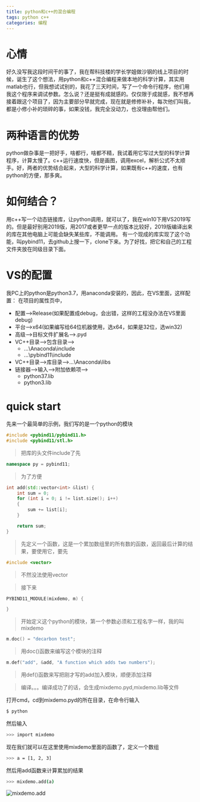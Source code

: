 ```yaml
---
title: python和c++的混合编程
tags: python c++ 
categories: 编程
---
```


# 心情
好久没写我这段时间干的事了，我在帮科技楼的学长学姐做沙钢的线上项目的时候，诞生了这个想法，用python和c++混合编程来做本地的科学计算，其实用matlab也行，但我想试试别的，我花了三天时间，写了一个命令行程序，他们用我这个程序来调试参数。怎么说？还是挺有成就感的。仅仅限于成就感，我不想再接着跟这个项目了，因为主要部分早就完成，现在就是修修补补，每次他们叫我，都是小修小补的琐碎的事，如果没钱，我完全没动力，也没理由帮他们。

<!-- more -->

# 两种语言的优势
python做杂事是一把好手，啥都行，啥都不精，我试着用它写过大型的科学计算程序，计算太慢了。c++运行速度快，但是画图，调用excel，解析公式不太顺手。好，两者的优势结合起来，大型的科学计算，如果既有c++的速度，也有python的方便，那多爽。

# 如何结合？
用c++写一个动态链接库，让python调用，就可以了，我在win10下用VS2019写的。但是最好别用2019版，用2017或者更早一点的版本比较好，2019版编译出来的库在其他电脑上可能会缺失某些库，不能调用。
有一个现成的库实现了这个功能，叫pybind11，去github上搜一下，clone下来。为了好找，把它和自己的工程文件夹放在同级目录下面。

# VS的配置
我PC上的python是python3.7，用anaconda安装的，因此，在VS里面，这样配置：
在项目的属性页中，
* 配置-->Release(如果配置成debug，会出错，这样的工程没办法在VS里面debug)
* 平台-->x64(如果编写给64位机器使用，选x64，如果是32位，选win32)
* 高级-->目标文件扩展名-->.pyd
* VC++目录-->包含目录-->
  * ...\Anaconda\include
  * ...\pybind11\include
* VC++目录-->库目录-->...\Anaconda\libs
* 链接器-->输入-->附加依赖项-->
  * python37.lib
  * python3.lib

# quick start
先来一个最简单的示例，我们写的是一个python的模块
```c++
#include <pybind11/pybind11.h> 
#include <pybind11/stl.h>
```
>把库的头文件include了先

```c++
namespace py = pybind11; 
```
>为了方便

```c++
int add(std::vector<int> &list) {
	int sum = 0;
	for (int i = 0; i != list.size(); i++)
	{
		sum += list[i];
	}

	return sum;
}
```
>先定义一个函数，这是一个累加数组里的所有数的函数，返回最后计算的结果，要使用它，要先
```c++
#include <vector>
```
>不然没法使用vector

>接下来
```c++
PYBIND11_MODULE(mixdemo, m) {

}
```
>开始定义这个python的模块，第一个参数必须和工程名字一样，我的叫mixdemo

```c++
m.doc() = "decarbon test";
```
>用doc()函数来编写这个模块的注释

```c++
m.def("add", &add, "A function which adds two numbers");
```
>用def()函数来写把刚才写的add加入模块，顺便添加注释

>编译。。。编译成功了的话，会生成mixdemo.pyd,mixdemo.lib等文件

打开cmd，cd到mixdemo.pyd的所在目录，在命令行输入
```bash
$ python
```

然后输入
```bash
>>> import mixdemo
```
现在我们就可以在这里使用mixdemo里面的函数了，定义一个数组
```bash
>>> a = [1, 2, 3]
```

然后用add函数来计算累加的结果
```bash
>>> mixdemo.add(a)
```

![mixdemo.add](mixdemo_add.png)






